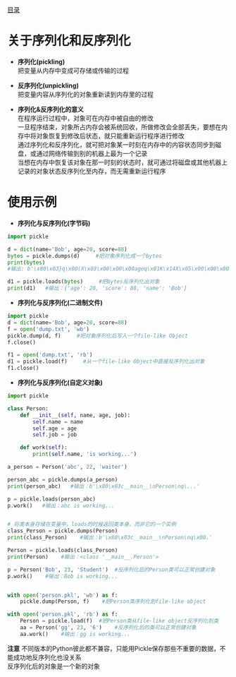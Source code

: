 [目录](../目录.md)

# 关于序列化和反序列化 #

- **序列化(pickling)**\
把变量从内存中变成可存储或传输的过程

- **反序列化(unpickling)**\
把变量内容从序列化的对象重新读到内存里的过程

- **序列化&反序列化的意义**\
在程序运行过程中，对象可在内存中被自由的修改\
一旦程序结束，对象所占内存会被系统回收，所做修改会全部丢失，要想在内存中将对象恢复到修改后状态，就只能重新运行程序进行修改\
通过序列化和反序列化，就可把对象某一时刻在内存中的内容状态同步到磁盘，或通过网络传输到别的机器上最为一个记录\
当想在内存中恢复该对象在那一时刻的状态时，就可通过将磁盘或其他机器上记录的对象状态反序列化至内存，而无需重新运行程序

# 使用示例 #
- **序列化与反序列化(字节码)**
```python
import pickle

d = dict(name='Bob', age=20, score=88)
bytes = pickle.dumps(d)     #把对象序列化成一个bytes
print(bytes)    
#输出: b'\x80\x03}q\x00(X\x03\x00\x00\x00ageq\x01K\x14X\x05\x00\x00\x00scoreq\x02KXX\x04\x00\x00\x00nameq\x03X\x03\x00\x00\x00Bobq\x04u.'

d1 = pickle.loads(bytes)     #把bytes反序列化出对象
print(d1)   #输出：{'age': 20, 'score': 88, 'name': 'Bob'}
```

- **序列化与反序列化(二进制文件)**
```python
import pickle
d = dict(name='Bob', age=20, score=88)
f = open('dump.txt', 'wb')
pickle.dump(d, f)     #把对象序列化后写入一个file-like Object
f.close()

f1 = open('dump.txt', 'rb')
d1 = pickle.load(f)     #从一个file-like Object中直接反序列化出对象
f1.close()    
```

- **序列化与反序列化(自定义对象)**
```python
import pickle

class Person:
	def __init__(self, name, age, job):
		self.name = name
		self.age = age
		self.job = job

	def work(self):
		print(self.name, 'is working...')

a_person = Person('abc', 22, 'waiter')

person_abc = pickle.dumps(a_person)
print(person_abc)   #输出：b'\x80\x03c__main__\nPerson\nq\...'

p = pickle.loads(person_abc)
p.work()   #输出：abc is working...


# 将类本身存储在变量中，loads的时候返回类本身，而非它的一个实例
class_Person = pickle.dumps(Person)
print(class_Person)    #输出：b'\x80\x03c__main__\nPerson\nq\x00.'

Person = pickle.loads(class_Person)
print(Person)    #输出：<class '__main__.Person'>

p = Person('Bob', 23, 'Student')  #反序列化后的Person类可以正常创建对象
p.work()    #输出：Bob is working...


with open('person.pkl', 'wb') as f:
	pickle.dump(Person, f)    #把Person类序列化到file-like object

with open('person.pkl', 'rb') as f:
	Person = pickle.load(f)  #把Person类从file-like object反序列化到类
	aa = Person('gg', 23, '6')    #反序列化后的类可以正常创建对象
	aa.work()    #输出：gg is working...
```

**注意** 
不同版本的Python彼此都不兼容，只能用Pickle保存那些不重要的数据，不能成功地反序列化也没关系\
反序列化后的对象是一个新的对象
